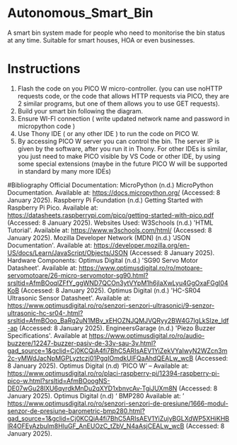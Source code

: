# Autonomous_Smart_Bin
A smart bin system made for people who need to monitorise the bin status at any time. Suitable for smart houses, HOA or even  businesses.

# Instructions
1. Flash the code on you PICO W micro-controller. (you can use noHTTP requests code, or the code that allows HTTP requests via PICO, they are 2 similar programs, but one of them allows you to use GET requests).
2. Build your smart bin following the diagram.
3. Ensure WI-FI connection ( write updated network name and password in micropython code )
4. Use Thony IDE ( or any other IDE ) to run the code on PICO W.
5. By accessing PICO W server you can control the bin. The server IP is given by the software, after you run it in Thony. For other IDEs is similar, you just need to make PICO visible by VS Code or other IDE, by using some special extensions (maybe in the future PICO W will be supported in standard by many more IDEs)

#Bibliography
Official Documentation:
MicroPython (n.d.) MicroPython Documentation. Available at: https://docs.micropython.org/ (Accessed: 8 January 2025).
Raspberry Pi Foundation (n.d.) Getting Started with Raspberry Pi Pico. Available at: https://datasheets.raspberrypi.com/pico/getting-started-with-pico.pdf (Accessed: 8 January 2025).
Websites Used:
W3Schools (n.d.) 'HTML Tutorial'. Available at: https://www.w3schools.com/html/ (Accessed: 8 January 2025).
Mozilla Developer Network (MDN) (n.d.) 'JSON Documentation'. Available at: https://developer.mozilla.org/en-US/docs/Learn/JavaScript/Objects/JSON (Accessed: 8 January 2025).
Hardware Components:
Optimus Digital (n.d.) 'SG90 Servo Motor Datasheet'. Available at: https://www.optimusdigital.ro/ro/motoare-servomotoare/26-micro-servomotor-sg90.html?srsltid=AfmBOoqlZFfY_ggWND7QCOn3ytVYpM1h6jlaXwLyu4GgOxaFGgl04KoB (Accessed: 8 January 2025).
Optimus Digital (n.d.) 'HC-SR04 Ultrasonic Sensor Datasheet'. Available at: https://www.optimusdigital.ro/ro/senzori-senzori-ultrasonici/9-senzor-ultrasonic-hc-sr04-.html?srsltid=AfmBOoo_BaRg2uN1MBv_xEHOZNJQMJVQRyy2BW4G7lgLkSIze_ldf-ap  (Accessed: 8 January 2025).
EngineersGarage (n.d.) 'Piezo Buzzer Specifications'. Available at https://www.optimusdigital.ro/ro/audio-buzzere/12247-buzzer-pasiv-de-33v-sau-3v.html?gad_source=1&gclid=Cj0KCQiA4fi7BhC5ARIsAEV1YiZekVYaIwyN2WZcn3m2c-yMWdJacNpMGPLyztczj01PgqIOmdkUIFQaAhdQEALw_wcB (Accessed: 8 January 2025).
Optimus Digital (n.d) ‘PICO W’ – Available at: https://www.optimusdigital.ro/ro/placi-raspberry-pi/12394-raspberry-pi-pico-w.html?srsltid=AfmBOoogNS-DE07wGu28lXU6qyrdkMnDu2qXYD1xbnvcAv-TgiJUXm8N (Accessed: 8 January 2025).
Optimus Digital (n.d) ‘ BMP280 Available at: ’ https://www.optimusdigital.ro/ro/senzori-senzori-de-presiune/1666-modul-senzor-de-presiune-barometric-bmp280.html?gad_source=1&gclid=Cj0KCQiA4fi7BhC5ARIsAEV1YiZujyBGLXdWP5XHiKHBlR4OFEyAzbuIm8HluGF_AnEUOzC_tZbV_N4aAsjCEALw_wcB (Accessed: 8 January 2025).




